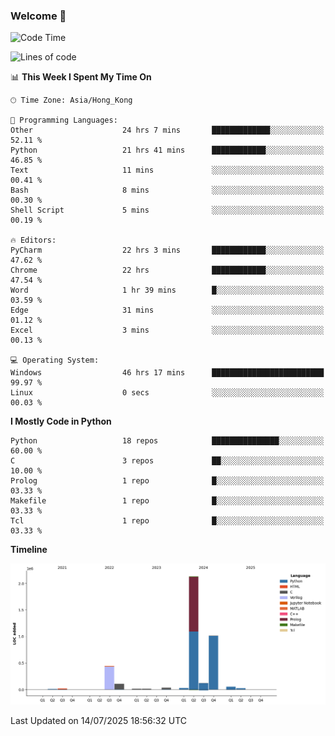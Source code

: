### Welcome 👋

<!--START_SECTION:waka-->
![Code Time](http://img.shields.io/badge/Code%20Time-2%2C338%20hrs%2021%20mins-blue)

![Lines of code](https://img.shields.io/badge/From%20Hello%20World%20I%27ve%20Written-4.0%20million%20lines%20of%20code-blue)

📊 **This Week I Spent My Time On** 

```text
🕑︎ Time Zone: Asia/Hong_Kong

💬 Programming Languages: 
Other                    24 hrs 7 mins       █████████████░░░░░░░░░░░░   52.11 % 
Python                   21 hrs 41 mins      ████████████░░░░░░░░░░░░░   46.85 % 
Text                     11 mins             ░░░░░░░░░░░░░░░░░░░░░░░░░   00.41 % 
Bash                     8 mins              ░░░░░░░░░░░░░░░░░░░░░░░░░   00.30 % 
Shell Script             5 mins              ░░░░░░░░░░░░░░░░░░░░░░░░░   00.19 % 

🔥 Editors: 
PyCharm                  22 hrs 3 mins       ████████████░░░░░░░░░░░░░   47.62 % 
Chrome                   22 hrs              ████████████░░░░░░░░░░░░░   47.54 % 
Word                     1 hr 39 mins        █░░░░░░░░░░░░░░░░░░░░░░░░   03.59 % 
Edge                     31 mins             ░░░░░░░░░░░░░░░░░░░░░░░░░   01.12 % 
Excel                    3 mins              ░░░░░░░░░░░░░░░░░░░░░░░░░   00.13 % 

💻 Operating System: 
Windows                  46 hrs 17 mins      █████████████████████████   99.97 % 
Linux                    0 secs              ░░░░░░░░░░░░░░░░░░░░░░░░░   00.03 % 
```

**I Mostly Code in Python** 

```text
Python                   18 repos            ███████████████░░░░░░░░░░   60.00 % 
C                        3 repos             ██░░░░░░░░░░░░░░░░░░░░░░░   10.00 % 
Prolog                   1 repo              █░░░░░░░░░░░░░░░░░░░░░░░░   03.33 % 
Makefile                 1 repo              █░░░░░░░░░░░░░░░░░░░░░░░░   03.33 % 
Tcl                      1 repo              █░░░░░░░░░░░░░░░░░░░░░░░░   03.33 % 
```



**Timeline**

![Lines of Code chart](https://raw.githubusercontent.com/xhj2501/xhj2501/main/assets/bar_graph.png)


 Last Updated on 14/07/2025 18:56:32 UTC
<!--END_SECTION:waka-->

